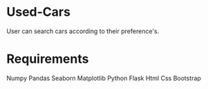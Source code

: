 # Used-Cars
User can search cars according to their preference's.

# Requirements
Numpy
Pandas
Seaborn
Matplotlib
Python
Flask
Html
Css
Bootstrap
